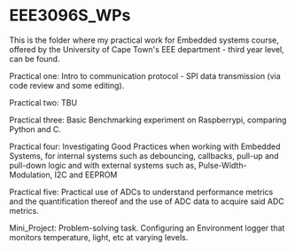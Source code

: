 # EEE3096S_WPs
This is the folder where my practical work for Embedded systems course, offered by the University of Cape Town's EEE department - third year level, can be found.

Practical one: Intro to communication protocol - SPI data transmission (via code review and some editing).

Practical two: TBU

Practical three: Basic Benchmarking experiment on Raspberrypi, comparing Python and C.

Practical four: Investigating Good Practices when working with Embedded Systems, for internal systems such as debouncing, callbacks, pull-up and pull-down logic and with external systems such as, Pulse-Width-Modulation, I2C and EEPROM

Practical five: Practical use of ADCs to understand performance metrics and the quantification thereof and the use of ADC data to acquire said ADC metrics.

Mini_Project: Problem-solving task. Configuring an Environment logger that monitors temperature, light, etc at varying levels.
